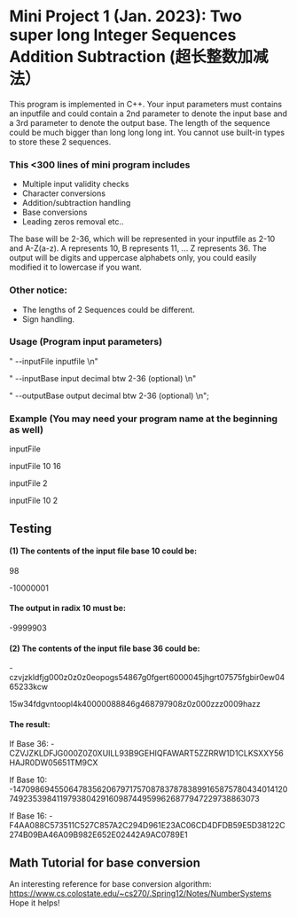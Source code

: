# Mini Project 1 (Jan. 2023): Two super long Integer Sequences Addition Subtraction (超长整数加减法）

This program is implemented in C++. Your input parameters must contains an inputfile and could contain a 2nd parameter to denote the input base and a 3rd parameter to denote the output base. The length of the sequence could be much bigger than long long long int. You cannot use built-in types to store these 2 sequences.

### **This <300 lines of mini program includes** 

- Multiple input validity checks
- Character conversions
- Addition/subtraction handling
- Base conversions
- Leading zeros removal etc..

The base will be 2-36, which will be represented in your inputfile as 2-10 and A-Z(a-z). A represents 10, B represents 11, ... Z represents 36. The output will be digits and uppercase alphabets only, you could easily modified it to lowercase if you want.


### **Other notice:**
- The lengths of 2 Sequences could be different.
- Sign handling.

### **Usage (Program input parameters)**
"  --inputFile <filename>    inputfile \n"
  
"  --inputBase <number>     input decimal btw 2-36 (optional) \n"
  
"  --outputBase <number>       output decimal btw 2-36 (optional) \n";

### **Example (You may need your program name at the beginning as well)**
inputFile
  
inputFile 10 16
  
inputFile 2
  
inputFile 10 2

## Testing
#### (1) The contents of the input file base 10 could be:
98

-10000001

#### The output in radix 10 must be:
-9999903


#### (2) The contents of the input file base 36 could be:
  
-czvjzkldfjg000z0z0z0eopogs54867g0fgert6000045jhgrt07575fgbir0ew0465233kcw

15w34fdgvntoopl4k40000088846g468797908z0z000zzz0009hazz

#### The result:
  
If Base 36:
-CZVJZKLDFJG000Z0Z0XUILL93B9GEHIQFAWART5ZZRRW1D1CLKSXXY56HAJR0DW05651TM9CX

If Base 10:
-147098694550647835620679717570878378783899165875780434014120749235398411979380429160987449599626877947229738863073

If Base 16:
-F4AA088C573511C527C857A2C294D961E23AC06CD4DFDB59E5D38122C274B09BA46A09B982E652E02442A9AC0789E1

## Math Tutorial for base conversion
An interesting reference for base conversion algorithm: https://www.cs.colostate.edu/~cs270/.Spring12/Notes/NumberSystems
Hope it helps!
